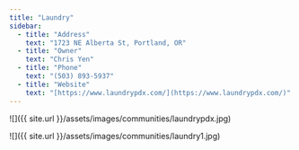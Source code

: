 ```yaml
---
title: "Laundry"
sidebar:
  - title: "Address"
    text: "1723 NE Alberta St, Portland, OR"
  - title: "Owner"
    text: "Chris Yen"
  - title: "Phone"
    text: "(503) 893-5937"
  - title: "Website"
    text: "[https://www.laundrypdx.com/](https://www.laundrypdx.com/)"
---
```


![]({{ site.url }}/assets/images/communities/laundrypdx.jpg)

![]({{ site.url }}/assets/images/communities/laundry1.jpg)
